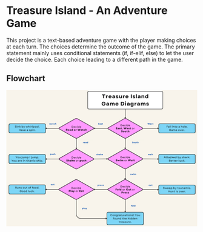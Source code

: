 # **Treasure Island - An Adventure Game**

This project is a text-based adventure game with the player making choices at each turn. The choices determine the outcome of the game. The primary statement mainly uses conditional statements (if, if-elif, else) to let the user decide the choice. Each choice leading to a different path in the game.
<br>

## **Flowchart**
<img src="https://raw.githubusercontent.com/YvonneLipLim/Images/main/Treasure_Island_Game_Diagrams.png">
